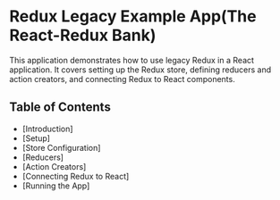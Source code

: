 # Redux Legacy Example App(The React-Redux Bank)

This application demonstrates how to use legacy Redux in a React application. It covers setting up the Redux store, defining reducers and action creators, and connecting Redux to React components.

## Table of Contents
- [Introduction]
- [Setup]
- [Store Configuration]
- [Reducers]
- [Action Creators]
- [Connecting Redux to React]
- [Running the App]
